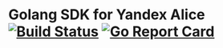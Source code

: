 # Golang SDK for Yandex Alice [![Build Status](https://travis-ci.com/temapavloff/galice.svg?branch=master)](https://travis-ci.com/temapavloff/galice) [![Go Report Card](https://goreportcard.com/badge/github.com/temapavloff/galice)](https://goreportcard.com/report/github.com/temapavloff/galice)

